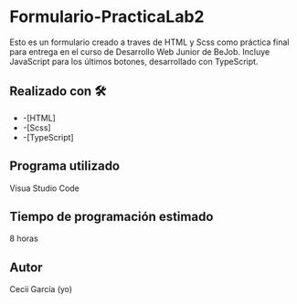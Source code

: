 # Formulario-PracticaLab2
 Esto es un formulario creado a traves de HTML y Scss como práctica final para entrega en el curso de Desarrollo Web Junior de BeJob.
 Incluye JavaScript para los últimos botones, desarrollado con TypeScript.


## Realizado con 🛠️
 * -[HTML]
 * -[Scss]
 * -[TypeScript]
## Programa utilizado
  Visua Studio Code

## Tiempo de programación estimado
  8 horas
  
## Autor
  Cecii García (yo)
